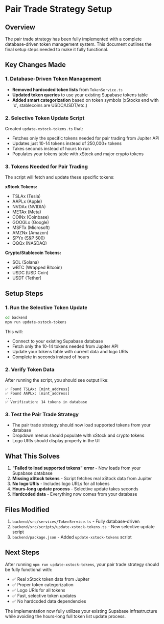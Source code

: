 # Pair Trade Strategy Setup

## Overview
The pair trade strategy has been fully implemented with a complete database-driven token management system. This document outlines the final setup steps needed to make it fully functional.

## Key Changes Made

### 1. Database-Driven Token Management
- **Removed hardcoded token lists** from `TokenService.ts`
- **Updated token queries** to use your existing Supabase tokens table
- **Added smart categorization** based on token symbols (xStocks end with 'x', stablecoins are USDC/USDT/etc.)

### 2. Selective Token Update Script
Created `update-xstock-tokens.ts` that:
- Fetches only the specific tokens needed for pair trading from Jupiter API
- Updates just 10-14 tokens instead of 250,000+ tokens
- Takes seconds instead of hours to run
- Populates your tokens table with xStock and major crypto tokens

### 3. Tokens Needed for Pair Trading
The script will fetch and update these specific tokens:

**xStock Tokens:**
- TSLAx (Tesla)
- AAPLx (Apple) 
- NVDAx (NVIDIA)
- METAx (Meta)
- COINx (Coinbase)
- GOOGLx (Google)
- MSFTx (Microsoft)
- AMZNx (Amazon)
- SPYx (S&P 500)
- QQQx (NASDAQ)

**Crypto/Stablecoin Tokens:**
- SOL (Solana)
- wBTC (Wrapped Bitcoin)
- USDC (USD Coin)
- USDT (Tether)

## Setup Steps

### 1. Run the Selective Token Update
```bash
cd backend
npm run update-xstock-tokens
```

This will:
- Connect to your existing Supabase database
- Fetch only the 10-14 tokens needed from Jupiter API
- Update your tokens table with current data and logo URIs
- Complete in seconds instead of hours

### 2. Verify Token Data
After running the script, you should see output like:
```
✅ Found TSLAx: [mint_address]
✅ Found AAPLx: [mint_address]
...
✅ Verification: 14 tokens in database
```

### 3. Test the Pair Trade Strategy
- The pair trade strategy should now load supported tokens from your database
- Dropdown menus should populate with xStock and crypto tokens
- Logo URIs should display properly in the UI

## What This Solves

1. **"Failed to load supported tokens" error** - Now loads from your Supabase database
2. **Missing xStock tokens** - Script fetches real xStock data from Jupiter
3. **No logo URIs** - Includes logo URLs for all tokens
4. **Hours-long update process** - Selective update takes seconds
5. **Hardcoded data** - Everything now comes from your database

## Files Modified

1. `backend/src/services/TokenService.ts` - Fully database-driven
2. `backend/src/scripts/update-xstock-tokens.ts` - New selective update script  
3. `backend/package.json` - Added `update-xstock-tokens` script

## Next Steps

After running `npm run update-xstock-tokens`, your pair trade strategy should be fully functional with:
- ✅ Real xStock token data from Jupiter
- ✅ Proper token categorization  
- ✅ Logo URIs for all tokens
- ✅ Fast, selective token updates
- ✅ No hardcoded data dependencies

The implementation now fully utilizes your existing Supabase infrastructure while avoiding the hours-long full token list update process.